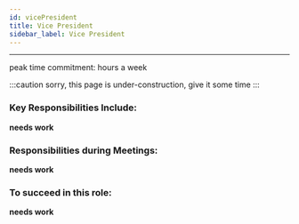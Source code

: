 ```yaml
---
id: vicePresident
title: Vice President
sidebar_label: Vice President
---
```

***
peak time commitment: hours a week

:::caution
sorry, this page is under-construction, give it some time
:::
### Key Responsibilities Include:
**needs work**
### Responsibilities during Meetings:
**needs work**
### To succeed in this role:
**needs work**